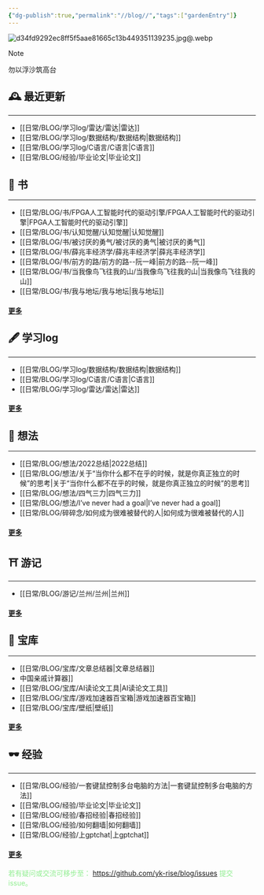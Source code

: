 ```yaml
---
{"dg-publish":true,"permalink":"//blog//","tags":["gardenEntry"]}
---
```


![d34fd9292ec8ff5f5aae81665c13b449351139235.jpg@.webp](/img/user/%E6%97%A5%E5%B8%B8/BLOG/d34fd9292ec8ff5f5aae81665c13b449351139235.jpg@.webp)


> [!NOTE] 
>  勿以浮沙筑高台

##  🕰  最近更新
---

-  [[日常/BLOG/学习log/雷达/雷达\|雷达]]
-  [[日常/BLOG/学习log/数据结构/数据结构\|数据结构]]
-  [[日常/BLOG/学习log/C语言/C语言\|C语言]]
-  [[日常/BLOG/经验/毕业论文\|毕业论文]]

## 📕  书                                                              
---

-  [[日常/BLOG/书/FPGA人工智能时代的驱动引擎/FPGA人工智能时代的驱动引擎\|FPGA人工智能时代的驱动引擎]]
-  [[日常/BLOG/书/认知觉醒/认知觉醒\|认知觉醒]]
-  [[日常/BLOG/书/被讨厌的勇气/被讨厌的勇气\|被讨厌的勇气]]
-  [[日常/BLOG/书/薛兆丰经济学/薛兆丰经济学\|薛兆丰经济学]]
-  [[日常/BLOG/书/前方的路/前方的路--阮一峰\|前方的路--阮一峰]]
-  [[日常/BLOG/书/当我像鸟飞往我的山/当我像鸟飞往我的山\|当我像鸟飞往我的山]]
-  [[日常/BLOG/书/我与地坛/我与地坛\|我与地坛]]
#### [更多](书.md)

## 🖋  学习log
---

-  [[日常/BLOG/学习log/数据结构/数据结构\|数据结构]]
-  [[日常/BLOG/学习log/C语言/C语言\|C语言]]
-  [[日常/BLOG/学习log/雷达/雷达\|雷达]]
#### [更多](学习log.md)

## 🧠  想法
---

-  [[日常/BLOG/想法/2022总结\|2022总结]]
- [[日常/BLOG/想法/关于“当你什么都不在乎的时候，就是你真正独立的时候”的思考\|关于“当你什么都不在乎的时候，就是你真正独立的时候”的思考]]
- [[日常/BLOG/想法/四气三力\|四气三力]]
-  [[日常/BLOG/想法/I’ve never had a goal\|I’ve never had a goal]]
- [[日常/BLOG/碎碎念/如何成为很难被替代的人\|如何成为很难被替代的人]]
#### [更多](想法.md)
## ⛩  游记
---

- [[日常/BLOG/游记/兰州/兰州\|兰州]]
#### [更多](游记.md)
## 👑  宝库
---

- [[日常/BLOG/宝库/文章总结器\|文章总结器]]
- 中国亲戚计算器]]
-  [[日常/BLOG/宝库/AI读论文工具\|AI读论文工具]]
-  [[日常/BLOG/宝库/游戏加速器百宝箱\|游戏加速器百宝箱]]
-  [[日常/BLOG/宝库/壁纸\|壁纸]]
#### [更多](宝库.md)
## 🕶  经验
---

- [[日常/BLOG/经验/一套键鼠控制多台电脑的方法\|一套键鼠控制多台电脑的方法]]
-  [[日常/BLOG/经验/毕业论文\|毕业论文]]
- [[日常/BLOG/经验/春招经验\|春招经验]]
-  [[日常/BLOG/经验/如何翻墙\|如何翻墙]]
- [[日常/BLOG/经验/上gptchat\|上gptchat]]
#### [更多](经验.md)



<font color=lightgreen> 若有疑问或交流可移步至： </font>https://github.com/yk-rise/blog/issues     <font color=lightgreen> 提交issue。</font>
